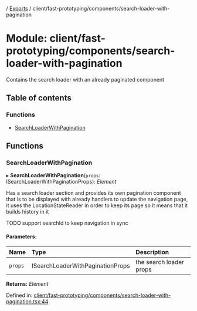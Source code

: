 [](../README.md) / [Exports](../modules.md) / client/fast-prototyping/components/search-loader-with-pagination

# Module: client/fast-prototyping/components/search-loader-with-pagination

Contains the search loader with an already paginated component

## Table of contents

### Functions

- [SearchLoaderWithPagination](client_fast_prototyping_components_search_loader_with_pagination.md#searchloaderwithpagination)

## Functions

### SearchLoaderWithPagination

▸ **SearchLoaderWithPagination**(`props`: ISearchLoaderWithPaginationProps): *Element*

Has a search loader section and provides its own pagination component that is to be displayed with
already handlers to update the navigation page, it uses the LocationStateReader in order to keep its
page so it means that it builds history in it

TODO support searchId to keep navigation in sync

#### Parameters:

Name | Type | Description |
:------ | :------ | :------ |
`props` | ISearchLoaderWithPaginationProps | the search loader props    |

**Returns:** *Element*

Defined in: [client/fast-prototyping/components/search-loader-with-pagination.tsx:44](https://github.com/onzag/itemize/blob/0569bdf2/client/fast-prototyping/components/search-loader-with-pagination.tsx#L44)
